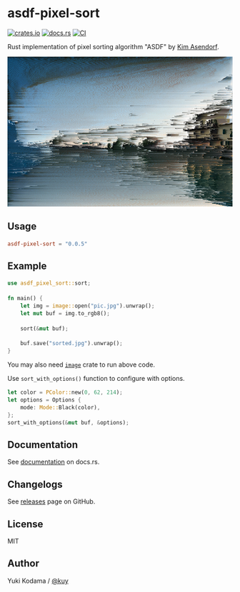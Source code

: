 # asdf-pixel-sort

[![crates.io](https://img.shields.io/crates/v/asdf-pixel-sort.svg)](https://crates.io/crates/asdf-pixel-sort)
[![docs.rs](https://docs.rs/asdf-pixel-sort/badge.svg)](https://docs.rs/asdf-pixel-sort)
[![CI](https://github.com/kuy/asdf-pixel-sort/actions/workflows/ci.yml/badge.svg)](https://github.com/kuy/asdf-pixel-sort/actions/workflows/ci.yml)

Rust implementation of pixel sorting algorithm "ASDF" by [Kim Asendorf](http://kimasendorf.com/).

![sample](./assets/sample.png)

## Usage

```toml
asdf-pixel-sort = "0.0.5"
```

## Example

```rust
use asdf_pixel_sort::sort;

fn main() {
    let img = image::open("pic.jpg").unwrap();
    let mut buf = img.to_rgb8();

    sort(&mut buf);

    buf.save("sorted.jpg").unwrap();
}
```

You may also need [`image`](https://crates.io/crates/image) crate to run above code.

Use `sort_with_options()` function to configure with options.

```rust
let color = PColor::new(0, 62, 214);
let options = Options {
    mode: Mode::Black(color),
};
sort_with_options(&mut buf, &options);
```

## Documentation

See [documentation](https://docs.rs/asdf-pixel-sort) on docs.rs.

## Changelogs

See [releases](https://github.com/kuy/asdf-pixel-sort/releases) page on GitHub.

## License

MIT

## Author

Yuki Kodama / [@kuy](https://twitter.com/kuy)
